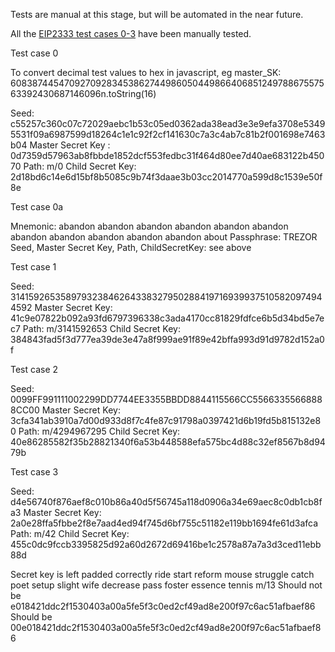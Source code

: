 Tests are manual at this stage, but will be automated in the near future.

All the [EIP2333 test cases 0-3](https://eips.ethereum.org/EIPS/eip-2333#test-cases)
have been manually tested.

Test case 0

To convert decimal test values to hex in javascript, eg master_SK:
6083874454709270928345386274498605044986640685124978867557563392430687146096n.toString(16)

Seed: c55257c360c07c72029aebc1b53c05ed0362ada38ead3e3e9efa3708e53495531f09a6987599d18264c1e1c92f2cf141630c7a3c4ab7c81b2f001698e7463b04
Master Secret Key : 0d7359d57963ab8fbbde1852dcf553fedbc31f464d80ee7d40ae683122b45070
Path: m/0
Child Secret Key: 2d18bd6c14e6d15bf8b5085c9b74f3daae3b03cc2014770a599d8c1539e50f8e

Test case 0a

Mnemonic: abandon abandon abandon abandon abandon abandon abandon abandon abandon abandon abandon about
Passphrase: TREZOR
Seed, Master Secret Key, Path, ChildSecretKey: see above

Test case 1

Seed: 3141592653589793238462643383279502884197169399375105820974944592
Master Secret Key: 41c9e07822b092a93fd6797396338c3ada4170cc81829fdfce6b5d34bd5e7ec7
Path: m/3141592653
Child Secret Key: 384843fad5f3d777ea39de3e47a8f999ae91f89e42bffa993d91d9782d152a0f

Test case 2

Seed: 0099FF991111002299DD7744EE3355BBDD8844115566CC55663355668888CC00
Master Secret Key: 3cfa341ab3910a7d00d933d8f7c4fe87c91798a0397421d6b19fd5b815132e80
Path: m/4294967295
Child Secret Key: 40e86285582f35b28821340f6a53b448588efa575bc4d88c32ef8567b8d9479b

Test case 3

Seed: d4e56740f876aef8c010b86a40d5f56745a118d0906a34e69aec8c0db1cb8fa3
Master Secret Key: 2a0e28ffa5fbbe2f8e7aad4ed94f745d6bf755c51182e119bb1694fe61d3afca
Path: m/42
Child Secret Key: 455c0dc9fccb3395825d92a60d2672d69416be1c2578a87a7a3d3ced11ebb88d


Secret key is left padded correctly
ride start reform mouse struggle catch poet setup slight wife decrease pass foster essence tennis
m/13
Should not be e018421ddc2f1530403a00a5fe5f3c0ed2cf49ad8e200f97c6ac51afbaef86
Should be 00e018421ddc2f1530403a00a5fe5f3c0ed2cf49ad8e200f97c6ac51afbaef86
